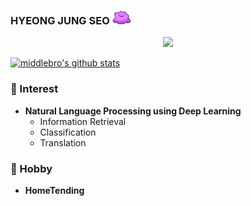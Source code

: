 ### HYEONG JUNG SEO <img src="https://github.com/middlebro/middlebro/blob/main/metamong.gif" width="30px">

<!-- profile viewers count -->
<div align=center>

![](https://komarev.com/ghpvc/?username=middlebro&color=brightgreen)

</div>

<!--
### 🔭 Career
- Attending in Computer Science Engineering from **Inha University**, Incheon, South Korea, in 2017.
- I am currently working at **GeoSoft** in 2020.3. (Alternative Military Service)  
-->

<!-- Github Stats -->
[![middlebro's github stats](https://github-readme-stats.vercel.app/api?username=middlebro)](https://github.com/anuraghazra/github-readme-stats)


### 🌱 Interest
- **Natural Language Processing using Deep Learning**
    - Information Retrieval
    - Classification
    - Translation

### 👯 Hobby
- **HomeTending**



<!-- Blog and Instagram Link Badge
<div align=center>
  
[![Tech Blog Badge](http://img.shields.io/badge/-Tech%20blog-black?style=flat-square&logo=github&link=https://ys-cs17.tistory.com/)](https://ys-cs17.tistory.com/)
[![instagram](http://img.shields.io/badge/Instagram-FFFFFF?style=flat-square&logo=Instagram&link=https://www.instagram.com/ys_cs17/)](https://www.instagram.com/ys_cs17/)

</div>
-->
  
<!--
**middlebro/middlebro** is a ✨ _special_ ✨ repository because its `README.md` (this file) appears on your GitHub profile.

Here are some ideas to get you started:

- 🔭 I’m currently working on ...
- 🌱 I’m currently learning ...
- 👯 I’m looking to collaborate on ...
- 🤔 I’m looking for help with ...
- 💬 Ask me about ...
- 📫 How to reach me: ...
- 😄 Pronouns: ...
- ⚡ Fun fact: ...
-->
